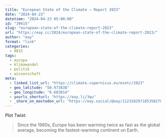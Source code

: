```yaml
---
title: "European State of the Climate – Report 2023"
date: "2024-04-23"
datetime: "2024-04-23 05:00:00"
id: "39615"
slug: "european-state-of-the-climate-report-2023"
url: "https://eay.cc/2024/european-state-of-the-climate-report-2023/"
author: "eay"
format: "link"
categories:
  - 0815
tags:
  - europa
  - klimawandel
  - politik
  - wissenschaft
meta:
  - linked_list_url: "https://climate.copernicus.eu/esotc/2023"
  - geo_latitude: "50.973838"
  - geo_longitude: "6.683014"
  - yourls_shorturl: "https://eay.li/3qu"
  - _share_on_mastodon_url: "https://eay.social/@eay/112318297105358278"
---
```


Plot Twist:

> Since the 1980s, Europe has been warming twice as fast as the global average, becoming the fastest-warming continent on Earth.
